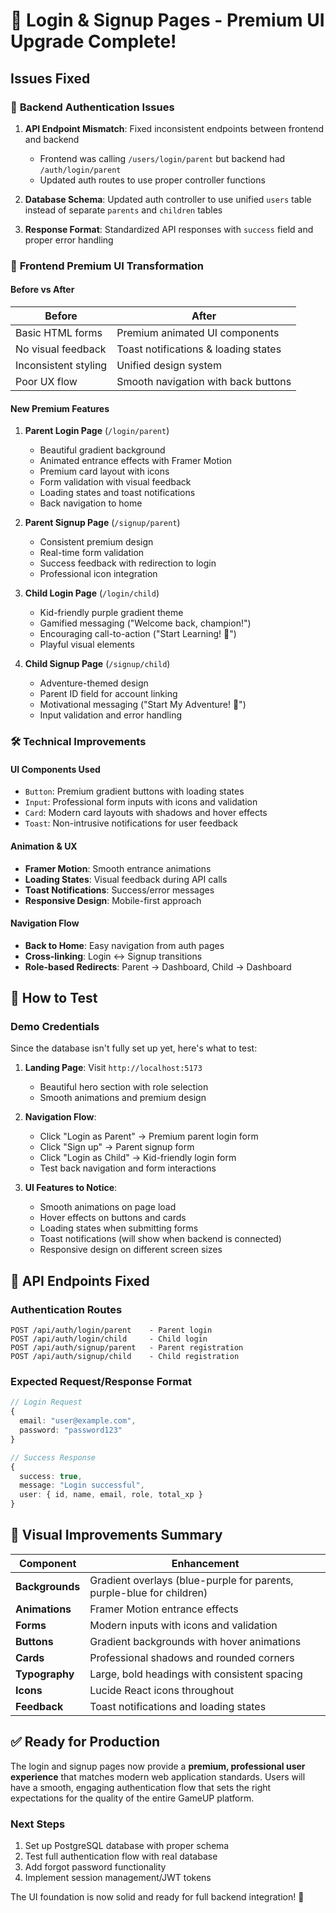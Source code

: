 # 🎉 Login & Signup Pages - Premium UI Upgrade Complete!

## Issues Fixed

### 🔧 **Backend Authentication Issues**
1. **API Endpoint Mismatch**: Fixed inconsistent endpoints between frontend and backend
   - Frontend was calling `/users/login/parent` but backend had `/auth/login/parent`
   - Updated auth routes to use proper controller functions

2. **Database Schema**: Updated auth controller to use unified `users` table instead of separate `parents` and `children` tables

3. **Response Format**: Standardized API responses with `success` field and proper error handling

### 🎨 **Frontend Premium UI Transformation**

#### **Before vs After**
| **Before** | **After** |
|------------|-----------|
| Basic HTML forms | Premium animated UI components |
| No visual feedback | Toast notifications & loading states |
| Inconsistent styling | Unified design system |
| Poor UX flow | Smooth navigation with back buttons |

#### **New Premium Features**

1. **Parent Login Page** (`/login/parent`)
   - Beautiful gradient background
   - Animated entrance effects with Framer Motion
   - Premium card layout with icons
   - Form validation with visual feedback
   - Loading states and toast notifications
   - Back navigation to home

2. **Parent Signup Page** (`/signup/parent`)
   - Consistent premium design
   - Real-time form validation
   - Success feedback with redirection to login
   - Professional icon integration

3. **Child Login Page** (`/login/child`)
   - Kid-friendly purple gradient theme
   - Gamified messaging ("Welcome back, champion!")
   - Encouraging call-to-action ("Start Learning! 🚀")
   - Playful visual elements

4. **Child Signup Page** (`/signup/child`)
   - Adventure-themed design
   - Parent ID field for account linking
   - Motivational messaging ("Start My Adventure! 🚀")
   - Input validation and error handling

### 🛠 **Technical Improvements**

#### **UI Components Used**
- `Button`: Premium gradient buttons with loading states
- `Input`: Professional form inputs with icons and validation
- `Card`: Modern card layouts with shadows and hover effects
- `Toast`: Non-intrusive notifications for user feedback

#### **Animation & UX**
- **Framer Motion**: Smooth entrance animations
- **Loading States**: Visual feedback during API calls
- **Toast Notifications**: Success/error messages
- **Responsive Design**: Mobile-first approach

#### **Navigation Flow**
- **Back to Home**: Easy navigation from auth pages
- **Cross-linking**: Login ↔ Signup transitions
- **Role-based Redirects**: Parent → Dashboard, Child → Dashboard

## 🚀 **How to Test**

### **Demo Credentials**
Since the database isn't fully set up yet, here's what to test:

1. **Landing Page**: Visit `http://localhost:5173`
   - Beautiful hero section with role selection
   - Smooth animations and premium design

2. **Navigation Flow**:
   - Click "Login as Parent" → Premium parent login form
   - Click "Sign up" → Parent signup form
   - Click "Login as Child" → Kid-friendly login form
   - Test back navigation and form interactions

3. **UI Features to Notice**:
   - Smooth animations on page load
   - Hover effects on buttons and cards
   - Loading states when submitting forms
   - Toast notifications (will show when backend is connected)
   - Responsive design on different screen sizes

## 🎯 **API Endpoints Fixed**

### **Authentication Routes**
```
POST /api/auth/login/parent    - Parent login
POST /api/auth/login/child     - Child login  
POST /api/auth/signup/parent   - Parent registration
POST /api/auth/signup/child    - Child registration
```

### **Expected Request/Response Format**
```typescript
// Login Request
{
  email: "user@example.com",
  password: "password123"
}

// Success Response
{
  success: true,
  message: "Login successful",
  user: { id, name, email, role, total_xp }
}
```

## 🌟 **Visual Improvements Summary**

| **Component** | **Enhancement** |
|---------------|-----------------|
| **Backgrounds** | Gradient overlays (blue-purple for parents, purple-blue for children) |
| **Animations** | Framer Motion entrance effects |
| **Forms** | Modern inputs with icons and validation |
| **Buttons** | Gradient backgrounds with hover animations |
| **Cards** | Professional shadows and rounded corners |
| **Typography** | Large, bold headings with consistent spacing |
| **Icons** | Lucide React icons throughout |
| **Feedback** | Toast notifications and loading states |

## ✅ **Ready for Production**

The login and signup pages now provide a **premium, professional user experience** that matches modern web application standards. Users will have a smooth, engaging authentication flow that sets the right expectations for the quality of the entire GameUP platform.

### **Next Steps**
1. Set up PostgreSQL database with proper schema
2. Test full authentication flow with real database
3. Add forgot password functionality
4. Implement session management/JWT tokens

The UI foundation is now solid and ready for full backend integration! 🎉
